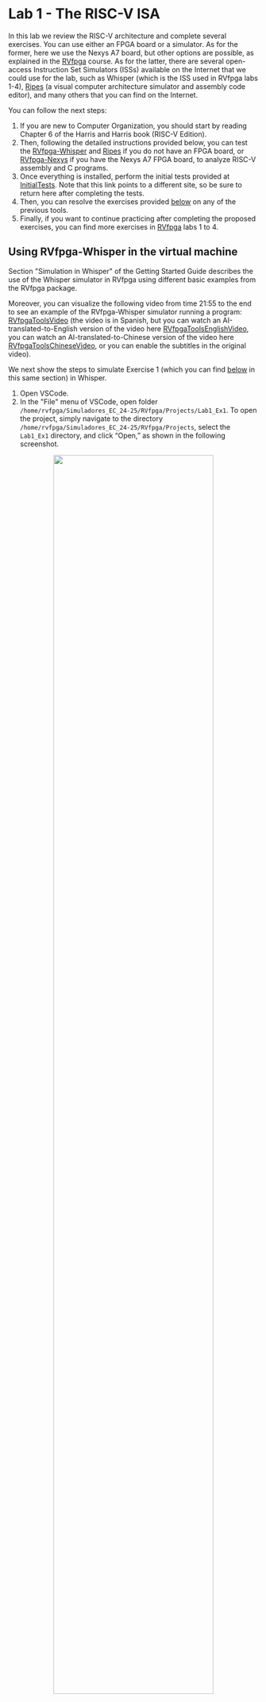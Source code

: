 # Lab 1 - The RISC-V ISA
In this lab we review the RISC-V architecture and complete several exercises. You can use either an FPGA board or a simulator. As for the former, here we use the Nexys A7 board, but other options are possible, as explained in the [RVfpga](https://university.imgtec.com/rvfpga-el2-v3-0-english-downloads-page/) course. As for the latter, there are several open-access Instruction Set Simulators (ISSs) available on the Internet that we could use for the lab, such as Whisper (which is the ISS used in RVfpga labs 1-4), [Ripes](https://github.com/mortbopet/Ripes) (a visual computer architecture simulator and assembly code editor), and many others that you can find on the Internet. 

You can follow the next steps:
1. If you are new to Computer Organization, you should start by reading Chapter 6 of the Harris and Harris book (RISC-V Edition).
2. Then, following the detailed instructions provided below, you can test the [RVfpga-Whisper](https://github.com/artecs-group/RVfpga-sim-addons/tree/main/Computer_Organization/Lab1#using-rvfpga-whisper-in-the-virtual-machine) and [Ripes](https://github.com/artecs-group/RVfpga-sim-addons/tree/main/Computer_Organization/Lab1#using-ripes-in-the-virtual-machine) if you do not have an FPGA board, or [RVfpga-Nexys](https://github.com/artecs-group/RVfpga-sim-addons/blob/main/Computer_Organization/Lab1/README.md#rvfpga-nexys) if you have the Nexys A7 FPGA board, to analyze RISC-V assembly and C programs.
3. Once everything is installed, perform the initial tests provided at [InitialTests](https://github.com/artecs-group/RVfpga-sim-addons/tree/main/Computer_Fundamentals/RiscvArchitectureAssembly#initial-tests-in-ripes). Note that this link points to a different site, so be sure to return here after completing the tests. 
4. Then, you can resolve the exercises provided [below](https://github.com/artecs-group/RVfpga-sim-addons/tree/main/Computer_Organization/Lab1#exercise-1) on any of the previous tools.
5. Finally, if you want to continue practicing after completing the proposed exercises, you can find more exercises in [RVfpga](https://university.imgtec.com/rvfpga-el2-v3-0-english-downloads-page/) labs 1 to 4.


## Using RVfpga-Whisper in the virtual machine
Section "Simulation in Whisper" of the Getting Started Guide describes the use of the Whisper simulator in RVfpga using different basic examples from the RVfpga package. 

Moreover, you can visualize the following video from time 21:55 to the end to see an example of the RVfpga-Whisper simulator running a program: [RVfpgaToolsVideo](https://youtu.be/Z8QcQRW7F4s?si=pw63ywHnE7EfQ5e6&t=1315) (the video is in Spanish, but you can watch an AI-translated-to-English version of the video here [RVfpgaToolsEnglishVideo](https://youtu.be/HuAF2XOMQmQ?si=whpN4rKCKX_Q08Z_&t=1315), you can watch an AI-translated-to-Chinese version of the video here [RVfpgaToolsChineseVideo](https://youtu.be/A_c8GACrW9w?si=2PF5bUfPfaN0RdjJ&t=1315), or you can enable the subtitles in the original video).

We next show the steps to simulate Exercise 1 (which you can find [below](https://github.com/artecs-group/RVfpga-sim-addons/blob/main/Computer_Organization/Lab1/README.md#exercise-1) in this same section) in Whisper.

1. Open VSCode.
2. In the "File" menu of VSCode, open folder ```/home/rvfpga/Simuladores_EC_24-25/RVfpga/Projects/Lab1_Ex1```. To open the project, simply navigate to the directory ```/home/rvfpga/Simuladores_EC_24-25/RVfpga/Projects```, select the ```Lab1_Ex1``` directory, and click “Open,” as shown in the following screenshot.


<p align="center">
  <img src="Images/OpenEx1.png" width=80% height=80%>
</p>

3. In this project, file ```platformio.ini``` includes line ```debug_tool = whisper```, which makes the program execute on Whisper.

<p align="center">
  <img src="Images/PlatformIO.png" width=80% height=80%>
</p>

4. Run and Debug the program on the left bar, clicking on button:

<p align="center">
  <img src="Images/RunDebug.png" width=10% height=10%>
</p>

And then on button:
<p align="center">
  <img src="Images/RunDebug2.png" width=10% height=10%>
</p>

5. The program will start running on the simulator. You can run until the end of the program, execute step-by-step, analyze registers and memory, etc. More detailed instructions about the use of the SDK are provided in the [RVfpga](https://university.imgtec.com/rvfpga-el2-v3-0-english-downloads-page/) Getting Started Guide.

<p align="center">
  <img src="Images/Simulation.png" width=80% height=80%>
</p>

6. Finally close the project in VSCode before you continue.

### C Program
A C program can also be simulated in Whisper. We next show the steps to simulate Exercise 4 (which you can find [below](https://github.com/artecs-group/RVfpga-sim-addons/blob/main/Computer_Organization/Lab1/README.md#exercise-4) in this same section).
1. Open VSCode.
2. Open folder ```/home/rvfpga/Simuladores_EC_24-25/RVfpga/Projects/Lab1_Ex4```
3. Run and Debug the program on the left bar, clicking on button:

<p align="center">
  <img src="Images/RunDebug.png" width=10% height=10%>
</p>

And then on button:
<p align="center">
  <img src="Images/RunDebug2.png" width=10% height=10%>
</p>

4. The program will start running on the simulator. You can run until the end of the program, execute step-by-step, analyze registers and memory, view the dissasembly version of the code, etc. In the next figure, you can see the program after its execution, along with the factorial result displayed in the console at the bottom.

<p align="center">
  <img src="Images/Simulation4.png" width=80% height=80%>
</p>

5. You can change the optimization level used by the compiler in file ```platformio.ini```. For example, follow the next steps to compile with a ```-O1``` optimization level:

  a. Open file ```platformio.ini``` and use the following two options for the ```build_flags``` to test two optimization levels (O0 and O1):

  <p align="center">
    <img src="Images/O0level.png" width=50% height=50%>
  </p>

  <p align="center">
    <img src="Images/O1level.png" width=50% height=50%>
  </p>

  b. *Clean* and *build* the project using the following buttons which you can find at the bottom of VSCode:

  <p align="center">
    <img src="Images/Clean.png" width=5% height=5%>
  </p>

   <p align="center">
    <img src="Images/Build.png" width=5% height=5%>
  </p>

  c. You can view the dissasembly code in file ```/home/rvfpga/Simuladores_EC_24-25/RVfpga/Projects/Lab1_Ex4/.pio/build/swervolf_nexys/firmware.dis```. For example, this is the ```main()``` function of our program when a ```-O1``` optimization level is used:

   <p align="center">
    <img src="Images/Dis.png" width=80% height=80%>
  </p>

  d. Finally, run the code by selecting first ```PIO Debug (without uploading)``` (see the following figure). This option executes the program on the simulator without compiling it first.

   <p align="center">
    <img src="Images/PioDebug.png" width=40% height=40%>
  </p>


6. Finally close the project in VSCode before you continue.


## RVfpga-Nexys
Section "Running and programming RVfpgaNexys" of the Getting Started Guide describes the use of the RVfpga SoC on the FPGA board using different basic examples.

Moreover, you can visualize the following video from time 19:18 to time 21:55 to see an example of a program running on RVfpga-Nexys: [RVfpgaToolsVideo](https://youtu.be/Z8QcQRW7F4s?si=0Ck4vOSte0I7M5ts&t=1158) (the video is in Spanish, but you can watch an AI-translated-to-English version of the video here [RVfpgaToolsEnglishVideo](https://youtu.be/HuAF2XOMQmQ?si=whpN4rKCKX_Q08Z_&t=1158), you can watch an AI-translated-to-Chinese version of the video here [RVfpgaToolsChineseVideo](https://youtu.be/A_c8GACrW9w?si=2PF5bUfPfaN0RdjJ&t=1158), or you can enable the subtitles in the original video).

We next show the steps to execute an Input/Output program that shows the Swiches state on the LEDs.

1. Connect the board to a USB port in your computer and switch it on. Then, connect the board to your Virtual Machine.

<p align="center">
  <img src="Images/ConnectVM.png" width=40% height=40%>
</p>

2. If the board is not detected, you may need to install the drivers in your native Windows or Linux OS (macOS should not need any installation), as described in the Getting Started Guide of the RVfpga course and summarized next:
    - LINUX OS:
      - Connect the Nexys A7 board to your computer and switch it on.
      - Open a terminal in your native OS.
      - Download the drivers from this [link](https://drive.google.com/file/d/1TI3bpHDLTJRTDgm-4gU0CdAK6zO5NRy5/view?usp=sharing)
      - Unzip the downloaded file, go into the new folder and run the installation script:
        - ```chmod 777 *```
        - ```sudo ./install_drivers```
      - Unplug the Nexys A7 board from your computer and restart the computer for the changes to take effect.
    - WINDOWS OS:
      - Connect the Nexys A7 board to your computer and switch it on.
      - Download the Zadig application from this [link](https://zadig.akeo.ie/) and execute it.
      - In Zadig, click on ```Options > List All Devices```.
      - If you click on the drop-down menu, you will see ```Digilent USB Device (Interface 0)``` and ```Digilent USB Device (Interface 1)``` listed. You need to install new drivers only for ```Digilent USB Device (Interface 0)```.
      - Then click on ```Install Driver``` (or ```Replace Driver```) for ```Digilent USB Device (Interface 0)```. You are installing the driver for the Nexys A7 board used by PlatformIO.
      - After some time, typically several minutes, Zadig will indicate the driver was installed correctly. Click Close.
      - Finally, close Zadig and restart Windows.

3. Open VSCode, click on ```File - Open Folder``` and open the folder containing the project for the example that we will use in this section: ```/home/rvfpga/Simuladores_EC_24-25/RVfpga/Projects/LedsSwitches_C-Lang```

4. Open the ```platformio.ini``` file and update the path to the RVfpga-Nexys bitstream as follows:
  ```board_build.bitstream_file = /home/rvfpga/Simuladores_EC_24-25/RVfpga/src/rvfpganexys.bit```

5. You are now ready to download RVfpga-Nexys, the RISC-V SoC that includes a RISC-V processor with support for peripherals, to the Nexys A7 FPGA board.

   - Click on the PlatformIO icon in the left menu ribbon ![image](https://github.com/user-attachments/assets/c179ec4f-103a-43ed-8cfe-716fe9a77f1e)
.
   - Then expand ```PROJECT TASKS > env:swervolf_nexys > Platform``` and click on ```Upload Bitstream```.

<p align="center">
  <img src="Images/UploadBitstream.png" width=60% height=60%>
</p>

   - After one or two seconds, the FPGA will be programmed with the RVfpga-Nexys SoC. By default, the processor starts fetching instructions at address 0x80000000, where the Boot ROM is placed in our SoC. The Boot ROM is initialized with a program that blinks the LEDs and the 7-Segment Displays four times and then turns off all the LEDs, writes 0s to the 8 7-Segment Displays and stays in an empty loop.

6. Now that RVfpga-Nexys is downloaded on the Nexys A7 board, you will download the ```LedsSwitches``` program into the memory of RVfpga-Nexys and run/debug the program. Run and Debug the program on the left bar,  clicking on button ![image](https://github.com/user-attachments/assets/82c5130b-c30f-4fa9-8416-17a3e5f516b0) and then on button ![image](https://github.com/user-attachments/assets/e74358a0-b986-43ed-9973-7499c5b01b99):


<p align="center">
  <img src="Images/RunDebug3.png" width=40% height=40%>
</p>

7. The program will first compile and then debugging will start. To control your debugging session, you can use the debugging toolbar which appears near the top of the editor ![image](https://github.com/user-attachments/assets/b666211d-c428-4c5d-8df6-f0b309e4e02b). PlatformIO sets a temporary breakpoint at the beginning of the ```main``` function. Click on the ```Continue``` button ![image](https://github.com/user-attachments/assets/716c76d4-6af0-4d86-908b-0bf5726707b9) to run the program. Now toggle the switches on the Nexys A7 FPGA board and view as the corresponding LEDs light up.


## Using RIPES in the virtual machine
[Ripes](https://github.com/mortbopet/Ripes) is a visual computer architecture simulator and assembly code editor created for the RISC-V instruction set architecture. It has the following features:

- RISC-V 32-bit architecture.
- Base repertoire and M and C extensions (in this practice we will use only the M extension).
- Source code viewer, disassembled or binary code, 32 registers and memory regions.
- Possibility of executing the code in the different supported processors. In this practice we will use the Single-Cycle processor.

Follow the steps below to use and finish configuring the Ripes simulator in the VM.

1. Start the simulator inside the VM:
    - Open a terminal in the VM.
    - Enter the “Ripes” directory: ```cd ~/Simuladores_EC_24-25/Ripes```
    - Before you can launch the simulator for the first time, you must install FUSE by means of the following command (it will ask for the root password, which is rvfpga): ```sudo apt-get install fuse libfuse2```
    - Run the simulator: ```./Ripes-v2.2.6-linux-x86_64.AppImage```

2. Environment:
    - On the left side you can see the different windows that can be displayed: Editor, Processor, Cache, Memory, I/O.
    - Depending on the selected window, the view will change. In the following figure we see the Editor window, in which you can enter code in Assembler or C in the left window, the compiled/assembled code will be displayed in the middle window, and it shows the registers of the simulated processor on the right.

<p align="center">
  <img src="Images/EditorFigure.png" width=80% height=80%>
</p>

3. Before simulating the program, select the Single Cycle processor, enable the M extension and disable the C extension:

<p align="center">
  <img src="Images/SingleCycle.png" width=80% height=80%>
</p>

4. The following RISC-V assembly program subtracts 1 to each element of vector ```v```.

```
  .global main
  
  .equ n ,10
  
  .data
  v: .word 12 ,1 , -2 ,15 , -8 ,4 , -31 ,8 ,8 ,25
  
  .text
  main:
    li s1 , n
    mv s2 , zero # s2 es i
    for:
      beq s2,s1,fin
      la t1 , v 		# t1= @base de v
      slli t3 ,s2 ,2 	# i*4
      add t2 ,t1 ,t3 	# t2= @efectiva de v[i]
      lw s3 ,0( t2)
      addi s3 ,s3 ,-1
      sw s3 ,0( t2)
      addi s2 ,s2 ,1 	# i=i+1
      j for
    fin:
    j fin
```

To simulate the program, type or copy it into the window on the left. For example, in the following figure you can see the previous program (which we also use in Exercise 1 below). On the right you can see the disassembled version.

<p align="center">
  <img src="Images/Ex1.png" width=80% height=80%>
</p>

5. The top menu allows us to control the simulation. By hovering the mouse over each button we are informed about its functionality.

<p align="center">
  <img src="Images/Menu.png" width=40% height=40%>
</p>

6. We can execute the code step by step:
    - The “minor” and “major” arrows in the top menu allow us to go forward or backward instruction by instruction.
    - The current instruction is shown highlighted in red.

<p align="center">
  <img src="Images/Execution.png" width=40% height=40%>
</p>

7. Disassembled/binary code window and registers window:
    - The registers will be updated as we progress through the program.
    - When a register is updated, it will be highlighted in yellow.
    - The middle window shows the disassembled code. Note that, unlike the source, it only includes instructions (not pseudo-instructions).

<p align="center">
  <img src="Images/Registers.png" width=90% height=90%>
</p>

8. The Memory window allows us to visualize the different memory sections. The figure shows the .text section, which includes the text of the code. At the bottom you must select, from the “Go to section” menu, the .text section. You can check that the hexadecimal code corresponds to the program instructions in the Editor.

<p align="center">
  <img src="Images/Memory.png" width=90% height=90%>
</p>

9. At the bottom, in the “Go to section” menu, we can switch to the .data section. You can check that the data correspond to the vector components in the Editor.

<p align="center">
  <img src="Images/DataSection.png" width=90% height=90%>
</p>

10. Set up the simulator to compile and run C programs. Follow these steps (the full instructions are available at this [link](https://github.com/mortbopet/Ripes/blob/master/docs/c_programming.md)):

  - Download the RISC-V toolchain:
      - The Ripes simulator webpage recommends to download the pre-built toolchain [here](https://github.com/sifive/freedom-tools/releases/tag/v2020.04.0-Toolchain.Only). This is the procedure we follow here, but you can also download the toolchain sources and compile them yourself.
      - Copy the downloaded file to ```/home/rvfpga/Simuladores_EC_24-25/Ripes/```
      - Unzip the file ```riscv64-unknown-elf-gcc-8.3.0-2020.04.1-x86_64-linux-ubuntu14.tar.gz``` by right-clicking on the file and selecting "Extract Here."

<p align="center">
  <img src="Images/ExtractHere.png" width=90% height=90%>
</p>


  - Set the compiler path in Ripes:
      - In the top menu of Ripes, open "Edit-Settings":

      <p align="center">
        <img src="Images/EditSettings.png" width=40% height=40%>
      </p>


      - In the window that opens, go to the "Compiler" tab.

      <p align="center">
        <img src="Images/PathCompiler.png" width=90% height=90%>
      </p>


      - In the "Browse" section, select the C compiler (the file named ```riscv64-unknown-elf-gcc```), which is located in the following path (you can copy and paste the path in the "Compiler path"):

      ```
      /home/rvfpga/Simuladores_EC_24-25/Ripes/riscv64-unknown-elf-gcc-8.3.0-2020.04.1-x86_64-linux-ubuntu14/bin/riscv64-unknown-elf-gcc
      ```

      <p align="center">
        <img src="Images/PathCompiler2.png" width=90% height=90%>
      </p>

      <p align="center">
        <img src="Images/PathCompiler3.png" width=90% height=90%>
      </p>


  - Set the appropriate arguments:
      - Compiler arguments: ```-O1```
      - Linker arguments: ```-static-libgcc -lm```

      <p align="center">
        <img src="Images/Linker.png" width=90% height=90%>
      </p>


11. To simulate a C program, write or copy it into the left window, marking "Input Type" as C language. For example, try the next C program (which we use later in an exercise):

```
int main(void)
{
   int i,result,num=7;

   if (num > 1){
      result = num;
      for (i=num-1;i>1;i--)
      result = result*i;
   }
   else
      result=1;

   printf("Factorial = %d",result);

   while(1);
}
```

12. Next, compile the program by clicking on the hammer icon. If the program is correct, the disassembled version will appear in the central window:

<p align="center">
  <img src="Images/Martillo.png" width=90% height=90%>
</p>

13. Run the program by clicking the "Fast Execution" button. The result of the factorial calculation will appear in the console:

<p align="center">
  <img src="Images/Execution.png" width=70% height=70%>
</p>

14. Recompile the program with different optimization levels (see step 10 above) and compare the assembled programs generated by each of them.

15. Recompile the program with a -O0 optimization level and the following two different scenarios: M extension enabled and M extension disabled (see step 3 above). Compare the assembly code generated for the ```main``` function in each scenario.


## Exercise 1
Given the following RISC-V assembly code:

```
  .global main
  
  .equ n ,10
  
  .data
  v: .word 12 ,1 , -2 ,15 , -8 ,4 , -31 ,8 ,8 ,25
  
  .text
  main:
    li s1 , n
    mv s2 , zero # s2 es i
    for:
      beq s2,s1,fin
      la t1 , v 		# t1= @base de v
      slli t3 ,s2 ,2 	# i*4
      add t2 ,t1 ,t3 	# t2= @efectiva de v[i]
      lw s3 ,0( t2)
      addi s3 ,s3 ,-1
      sw s3 ,0( t2)
      addi s2 ,s2 ,1 	# i=i+1
      j for
    fin:
    j fin
```

This code should work both on the board (RVfpga-Nexys) and on the Whisper/Ripes simulators. At ```/home/rvfpga/Simuladores_EC_24-25/RVfpga/Projects/Lab1_Ex1``` we provide a project that can be directly used on RVfpga-Whisper. To execute on Ripes, just copy the code in the editor. To execute on RVfpga-Nexys, make sure you comment line ```debug_tool = whisper``` in file ```platformio.ini```.

Run the code and answer the following questions. Add screenshots of the execution to complement your answers.

- Briefly explain what the code does.
- Provide examples of the different addressing modes we explained in theory based on the instructions in the program (use examples of instructions, not pseudo-instructions).
- What instruction does the pseudo-instruction ```li s1, n``` translate to?
- What instruction does the pseudo-instruction ```mv s2, zero``` translate to?
- To which machine instruction in hexadecimal does the pseudo-instruction ```mv s2, zero``` translate? Considering the format of RISC-V instructions, explain which fields the machine instruction contains.
- Take a screenshot of the memory viewer clearly identifying, one by one, the instructions that make up the for loop. Are they properly aligned?
- Take a screenshot of the memory viewer at the end of each iteration, showing how the vector evolves.
- In this code, a simple modification can be made to improve its performance. Write modified code, explain why it improves efficiency, and show a screenshot in which the final vector is visible in memory.
- Modify the code so that it subtracts 1 from the components whose stored value is odd and adds 1 to the components whose stored value is even.


## Exercise 2
The Bubble Sort algorithm sorts the elements of a vector from smallest to largest using a very straightforward procedure: it repeatedly traverses the vector, swapping successive positions if V(i) > V(i+1), until no swaps are made.

**PROGRAMMING IN RISC-V ASSEMBLY:**
The following pseudocode is provided as a guide (Note: use a constant, N, to define the length of the vector):

```
do 
  swapped=false 
  for i from 0 to N-2 do: 
    if V[i] > V[i+1] then 
      swap(V[i], V[i+1]) 
      swapped = true 
    end if 
  end for 
while swapped 
```

- Implement the algorithm in RISC-V assembly. Include a ```main``` function that performs most functionality and that calls a function called ```swap```, that exchanges ```V[i]``` and ```V[i+1]```. Test the program in Ripes.
- Explain the prologue you have created for the ```swap``` function. Is it a leaf or non-leaf subroutine? What is the difference, and how does it affect the prologue?
- Copy the instructions that prepare the input parameters for the swap subroutine. Do you pass the parameters by value or by reference? Why?
- Take several screenshots during the execution of the program at relevant points, showing the instructions, registers, and memory. For example, you can show the evolution of memory as the data gets sorted.

**PROGRAMMING IN C:**
The following code is a possible C implementation of the above pseudocode (the first one for Ripes and the second one for RVfpga-Whisper). At ```/home/rvfpga/Simuladores_EC_24-25/RVfpga/Projects/Lab1_Ex2``` we provide a project that can be directly used on the RVfpga-Whisper simulator. To execute the program on RVfpga-Nexys, make sure you comment line ```debug_tool = whisper``` in file ```platformio.ini```.

- Test the execution of the program step-by-step, both in C and in RISC-V assembly. In the latter, identify and explain in detail the obtained ```swap``` and ```main``` functions.
- Finally, compile the code with optimization levels -O0 and -O1, and repeat the previous item. This item can only be tested in Whisper or Ripes, not on the board.

**RIPES:**
```
#define N 4

int V[N]={5,2,3,1};

void main(void)
{
   int swapped=1, i;

   while(swapped){
       swapped=0;
       for (i=0; i<(N-1); i++){
           if (V[i] > V[i+1]){
               swap(&V[i], &V[i+1]);
               swapped=1;
           }
       }
   }

   while(1);

}

void swap(int *V, int *W){
   int temp;
   temp=*V;
   *V=*W;
   *W=temp;
}
```

**WHISPER:**
```
#if defined(D_NEXYS_A7)
   #include <bsp_printf.h>
   #include <bsp_mem_map.h>
   #include <bsp_version.h>
#else
   PRE_COMPILED_MSG("no platform was defined")
#endif

#include <psp_api.h>

#define N 4

int V[N]={5,2,3,1};

void main(void)
{
   int swapped=1, i;

   while(swapped){
       swapped=0;
       for (i=0; i<(N-1); i++){
           if (V[i] > V[i+1]){
               swap(&V[i], &V[i+1]);
               swapped=1;
           }
       }
   }

   while(1);

}

void swap(int *V, int *W){
   int temp;
   temp=*V;
   *V=*W;
   *W=temp;
}
```


## Exercise 3
Given the following RISC-V assembly code:

```
.global main

.equ n ,5

.data
res: .word 0

.text
main:
  li a1 , n
  la s3 , res
  call factorial
  sw a0 ,0( s3 )
  fin:
  j fin

factorial:
  # prologo
  addi sp , sp , -8
  sw s1 ,0( sp )
  sw s2 ,4( sp )
  # cuerpo
  li s1 ,1
  mv s2 , a1
  li s3 ,1
  for:
    ble s2 , s3 , fin_for
    mul s1 , s1 , s3
    addi s2 , s2 , -1
    j for
  fin_for:
  mv a0 , s1
  # epilogo
  lw s1 ,0( sp )
  lw s2 ,4( sp )
  addi sp , sp ,8
  jr ra

```

At ```/home/rvfpga/Simuladores_EC_24-25/RVfpga/Projects/Lab1_Ex3``` we provide a project that can be directly used on RVfpga-Whisper. To execute on Ripes, just copy the code in the editor. To execute on RVfpga-Nexys, make sure you comment line ```debug_tool = whisper``` in file ```platformio.ini```.

Run the code and answer the following questions. Add screenshots to complement your answers.

- The code contains three errors. Identify and correct them. Copy the modified code, explain the corrections, and include a screenshot illustrating its functionality.
- Find examples of each of the formats used in RISCV (R, I, S, B, U, J) and explain these formats in detail based on the examples shown.
- What values does the stack contain, and what is the value of sp during the execution of the subroutine? Justify your answer.
- Suppose the processor did not include the M extension (you can research this extension online). Perform the multiplication in the factorial function by calling a new subroutine that calculates the multiplication through successive additions (within a loop, add the multiplicand as many times as indicated by the multiplier). Show and explain the modifications you made and illustrate their execution. Emphasize the management involved in introducing a new nested subroutine, particularly in terms of saving registers and the evolution of the stack.


## Exercise 4
Given the following C code that computes the factorial of an integer number (the first one for Ripes and the second one for RVfpga-Whisper). At ```/home/rvfpga/Simuladores_EC_24-25/RVfpga/Projects/Lab1_Ex4``` we provide a project that can be directly used on the RVfpga-Whisper simulator. To execute on RVfpga-Nexys, make sure you comment line ```debug_tool = whisper``` in file ```platformio.ini```.

**RIPES:**
```
int main(void)
{
   int i,result,num=7;

   if (num > 1){
      result = num;
      for (i=num-1;i>1;i--)
      result = result*i;
   }
   else
      result=1;

   printf("Factorial = %d",result);

   while(1);
}
```

**WHISPER:**
```
#if defined(D_NEXYS_A7)
   #include <bsp_printf.h>
   #include <bsp_mem_map.h>
   #include <bsp_version.h>
#else
   PRE_COMPILED_MSG("no platform was defined")
#endif

#include <psp_api.h>

int main(void)
{
   int i,result,num=7;

   /* Initialize Uart */
   uartInit();

    if (num > 1){
      result = num;
      for (i=num-1;i>1;i--)
      result = result*i;
   }
   else
      result=1;

   printfNexys("Factorial = %d",result);

   while(1);
}
```

Run the code and answer the following questions. Add screenshots to complement your answers.

- Default compilation:
    - Explain in detail the ```main``` function generated in RISC-V assembly.
    - Is the ```ra``` register preserved at any point? Why?
    - Of the other registers, which ones are preserved? Why?

- Compile with -O1 (this item can only be tested in Whisper or Ripes, not on the board):
    - The function is very simple. Explain what it does and why it is so simple.

Replace the previous code for the following one, in which the input integer number is generated randomly. Analyze the assembly functions generated with different optimization levels (-O0, -O1, -O2, -O3, -Os), and explain the differences between them and with respect to the previous code. Analyze the simulation of each scenario in Ripes.

```
#include <stdio.h>
#include <stdlib.h>
#include <time.h>

int main(void)
{
   int i,result,num;

   srand(time(NULL));
   num = (rand() % 10) + 1;

   if (num > 1){
      result = num;
      for (i=num-1;i>1;i--)
      result = result*i;
   }
   else
      result=1;

   printf("Factorial = %d",result);

   while(1);
}
```
